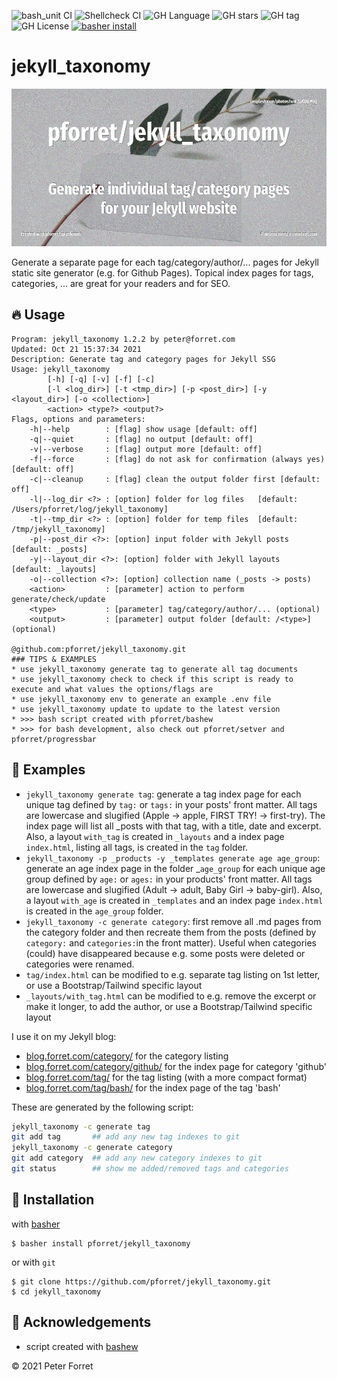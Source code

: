 ![bash_unit CI](https://github.com/pforret/jekyll_taxonomy/workflows/bash_unit%20CI/badge.svg)
![Shellcheck CI](https://github.com/pforret/jekyll_taxonomy/workflows/Shellcheck%20CI/badge.svg)
![GH Language](https://img.shields.io/github/languages/top/pforret/jekyll_taxonomy)
![GH stars](https://img.shields.io/github/stars/pforret/jekyll_taxonomy)
![GH tag](https://img.shields.io/github/v/tag/pforret/jekyll_taxonomy)
![GH License](https://img.shields.io/github/license/pforret/jekyll_taxonomy)
[![basher install](https://img.shields.io/badge/basher-install-white?logo=gnu-bash&style=flat)](https://basher.gitparade.com/package/)

# jekyll_taxonomy

![](assets/taxonomy.jpg)

Generate a separate page for each tag/category/author/... pages for Jekyll static site generator (e.g. for Github Pages). Topical index pages for tags, categories, ... are great for your readers and for SEO.

## 🔥 Usage
```
Program: jekyll_taxonomy 1.2.2 by peter@forret.com
Updated: Oct 21 15:37:34 2021
Description: Generate tag and category pages for Jekyll SSG
Usage: jekyll_taxonomy 
        [-h] [-q] [-v] [-f] [-c] 
        [-l <log_dir>] [-t <tmp_dir>] [-p <post_dir>] [-y <layout_dir>] [-o <collection>] 
        <action> <type?> <output?>
Flags, options and parameters:
    -h|--help        : [flag] show usage [default: off]
    -q|--quiet       : [flag] no output [default: off]
    -v|--verbose     : [flag] output more [default: off]
    -f|--force       : [flag] do not ask for confirmation (always yes) [default: off]
    -c|--cleanup     : [flag] clean the output folder first [default: off]
    -l|--log_dir <?> : [option] folder for log files   [default: /Users/pforret/log/jekyll_taxonomy]
    -t|--tmp_dir <?> : [option] folder for temp files  [default: /tmp/jekyll_taxonomy]
    -p|--post_dir <?>: [option] input folder with Jekyll posts  [default: _posts]
    -y|--layout_dir <?>: [option] folder with Jekyll layouts  [default: _layouts]
    -o|--collection <?>: [option] collection name (_posts -> posts)
    <action>         : [parameter] action to perform generate/check/update
    <type>           : [parameter] tag/category/author/... (optional)
    <output>         : [parameter] output folder [default: /<type>] (optional)
                                  @github.com:pforret/jekyll_taxonomy.git                                             
### TIPS & EXAMPLES
* use jekyll_taxonomy generate tag to generate all tag documents
* use jekyll_taxonomy check to check if this script is ready to execute and what values the options/flags are
* use jekyll_taxonomy env to generate an example .env file
* use jekyll_taxonomy update to update to the latest version
* >>> bash script created with pforret/bashew
* >>> for bash development, also check out pforret/setver and pforret/progressbar
```

## 🧪 Examples

* `jekyll_taxonomy generate tag`: generate a tag index page for each unique tag defined by `tag:` or `tags:` in your posts' front matter. All tags are lowercase and slugified (Apple -> apple, FIRST TRY! -> first-try). The index page will list all _posts with that tag, with a title, date and excerpt. Also, a layout `with_tag` is created in `_layouts` and a index page `index.html`, listing all tags, is created in the `tag` folder.
* `jekyll_taxonomy -p _products -y _templates generate age age_group`: generate an age index page in the folder _`age_group` for each unique age group defined by `age:` or `ages:` in your products' front matter. All tags are lowercase and slugified (Adult -> adult, Baby Girl -> baby-girl). Also, a layout `with_age` is created in `_templates` and an index page `index.html` is created in the `age_group` folder.
* `jekyll_taxonomy -c generate category`: first remove all .md pages from the category folder and then recreate them from the posts (defined by `category:` and `categories:`in the front matter). Useful when categories (could) have disappeared because e.g. some posts were deleted or categories were renamed.
* `tag/index.html` can be modified to e.g. separate tag listing on 1st letter, or use a Bootstrap/Tailwind specific layout
* `_layouts/with_tag.html` can be modified to e.g. remove the excerpt or make it longer, to add the author, or use a Bootstrap/Tailwind specific layout

I use it on my Jekyll blog:
* [blog.forret.com/category/](https://blog.forret.com/category/) for the category listing
* [blog.forret.com/category/github/](https://blog.forret.com/category/github/) for the index page for category 'github'
* [blog.forret.com/tag/](https://blog.forret.com/tag/) for the tag listing (with a more compact format)
* [blog.forret.com/tag/bash/](https://blog.forret.com/tag/bash/) for the index page of the tag 'bash'


These are generated by the following script:
```bash
jekyll_taxonomy -c generate tag
git add tag       ## add any new tag indexes to git
jekyll_taxonomy -c generate category
git add category  ## add any new category indexes to git
git status        ## show me added/removed tags and categories
```

## 🚀 Installation

with [basher](https://github.com/basherpm/basher)

	$ basher install pforret/jekyll_taxonomy

or with `git`

	$ git clone https://github.com/pforret/jekyll_taxonomy.git
	$ cd jekyll_taxonomy

## 📝 Acknowledgements

* script created with [bashew](https://github.com/pforret/bashew)

&copy; 2021 Peter Forret
